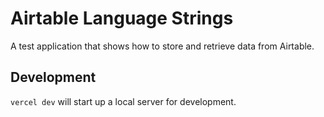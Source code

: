 # Airtable Language Strings

A test application that shows how to store and retrieve data from Airtable.

## Development

`vercel dev` will start up a local server for development.
